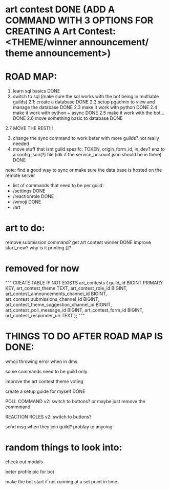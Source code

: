 # art contest DONE (ADD A COMMAND WITH 3 OPTIONS FOR CREATING A Art Contest: <THEME/winner announcement/ theme announcement>)

# ROAD MAP:
1. learn sql basics DONE
2. switch to sql (make sure the sql works with the bot being in multiable guilds)
2.1: create a database DONE
2.2 setup pgadmin to view and manage the database DONE
2.3 make it work with python DONE
2.4 make it work with python + async DONE
2.5 make it work with the bot... DONE
2.6 move something basic to database DONE

2.7 MOVE THE REST!!!

3. change the sync command to work beter with more guilds? not really needed
4. move stuff that isnt guild spesifc: TOKEN, origin_form_id, in_dev? enz to a config.json(?) file (idk if the service_account.json should be in there) DONE

note: find a good way to sync or make sure the data base is hosted on the remote server

- list of commands that need to be per guild:
- /settings DONE
- /reactionrole DONE
- /wmoji DONE 
- /art

# art to do:
remove submission command?
get art contest winner DONE
improve start_new?
why is it printing []?

# removed for now
"""
        CREATE TABLE IF NOT EXISTS art_contests (
            guild_id BIGINT PRIMARY KEY,
            art_contest_theme TEXT,
            art_contest_role_id BIGINT,
            art_contest_announcements_channel_id BIGINT,
            art_contest_submissions_channel_id BIGINT,
            art_contest_theme_suggestion_channel_id BIGNIT,
            art_contest_poll_message_id BIGINT,
            art_contest_form_id BIGINT,
            art_contest_responder_uri TEXT
        );
"""



# THINGS TO DO AFTER ROAD MAP IS DONE:

wmoji throwing error when in dms

some commands need to be guild only

improve the art contest theme voting

create a setup guide for myself DONE

POLL COMMAND v2: switch to buttons? or maybe just remove the commmand

REACTION ROLES v2: switch to buttons?

send msg when they join guild? problay to anyoing

# random things to look into:

check out modals

beter profile pic for bot

make the bot start if not running at a set point in time



